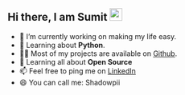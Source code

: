 <h2> Hi there, I am Sumit <img src="https://media.giphy.com/media/hvRJCLFzcasrR4ia7z/giphy.gif" width="25px"> </h2>

- 🔭 I’m currently working on making my life easy.
- 🧐 Learning about <strong>Python</strong>.
- 👨‍💻 Most of my projects are available on <a href="https://github.com/shadowpii">Github</a>.
- 🌱 Learning all about **Open Source**
- 📫 Feel free to ping me on [LinkedIn](https://www.linkedin.com/in/sumit-kumar-85b0721a0)
- 😄 You can call me: Shadowpii
